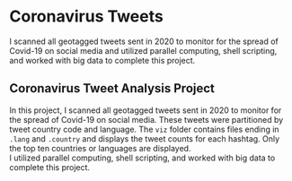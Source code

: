 # **Coronavirus Tweets**
I scanned all geotagged tweets sent in 2020 to monitor for the spread of Covid-19 on social media and utilized parallel computing, shell scripting, and worked with big data to complete this project.

## **Coronavirus Tweet Analysis Project**

In this project, I scanned all geotagged tweets sent in 2020 to monitor for the spread of Covid-19 on social media. These tweets were partitioned by tweet country code and language. The `viz` folder contains files ending in `.lang` and `.country` and displays the tweet counts for each hashtag. Only the top ten countries or languages are displayed.\
I utilized parallel computing, shell scripting, and worked with big data to complete this project.

